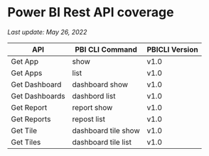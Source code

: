 # Power BI Rest API coverage

_Last update: May 26, 2022_

| API            | PBI CLI Command     | PBICLI Version |
| -------------- | ------------------- | -------------- |
| Get App        | show                | v1.0           |
| Get Apps       | list                | v1.0           |
| Get Dashboard  | dashboard show      | v1.0           |
| Get Dashboards | dashbord list       | v1.0           |
| Get Report     | report show         | v1.0           |
| Get Reports    | repost list         | v1.0           |
| Get Tile       | dashboard tile show | v1.0           |
| Get Tiles      | dashboard tile list | v1.0           |
